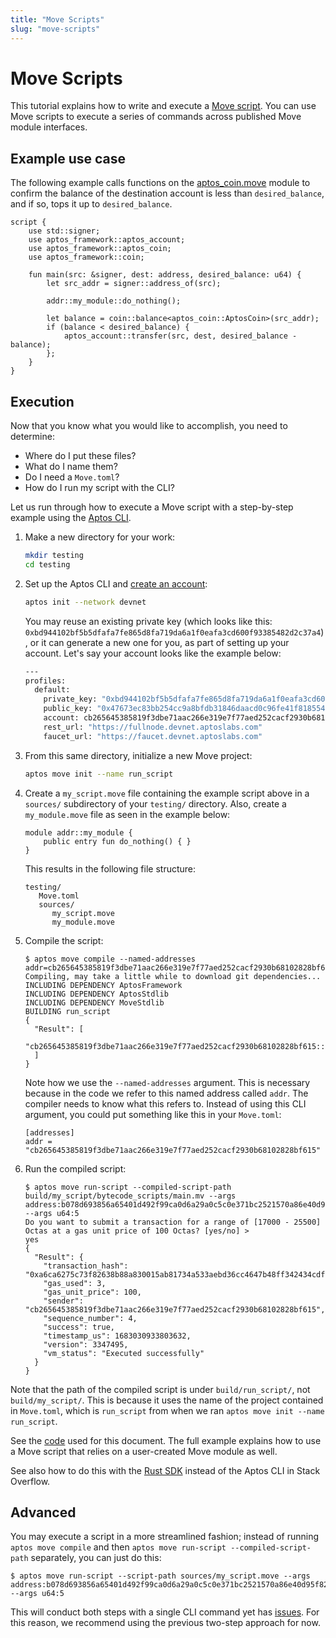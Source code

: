 ```yaml
---
title: "Move Scripts"
slug: "move-scripts"
---
```


# Move Scripts

This tutorial explains how to write and execute a [Move script](../book/modules-and-scripts.md). You can use Move scripts to execute a series of commands across published Move module interfaces.

## Example use case

The following example calls functions on the [aptos_coin.move](https://github.com/aptos-labs/aptos-core/blob/main/aptos-move/framework/aptos-framework/sources/aptos_coin.move) module to confirm the balance of the destination account is less than `desired_balance`, and if so, tops it up to `desired_balance`.

```move
script {
    use std::signer;
    use aptos_framework::aptos_account;
    use aptos_framework::aptos_coin;
    use aptos_framework::coin;

    fun main(src: &signer, dest: address, desired_balance: u64) {
        let src_addr = signer::address_of(src);
        
        addr::my_module::do_nothing();

        let balance = coin::balance<aptos_coin::AptosCoin>(src_addr);
        if (balance < desired_balance) {
            aptos_account::transfer(src, dest, desired_balance - balance);
        };
    }
}
```

## Execution

Now that you know what you would like to accomplish, you need to determine:

- Where do I put these files?
- What do I name them?
- Do I need a `Move.toml`?
- How do I run my script with the CLI?

Let us run through how to execute a Move script with a step-by-step example using the [Aptos CLI](../../tools/aptos-cli-tool/use-aptos-cli.md).

1. Make a new directory for your work:
    ```sh
    mkdir testing
    cd testing
    ```

2. Set up the Aptos CLI and [create an account](../../tools/aptos-cli-tool/use-aptos-cli#initialize-local-configuration-and-create-an-account):
    ```sh
    aptos init --network devnet
    ```
    
    You may reuse an existing private key (which looks like this: `0xbd944102bf5b5dfafa7fe865d8fa719da6a1f0eafa3cd600f93385482d2c37a4`), or it can generate a new one for you, as part of setting up your account. Let's say your account looks like the example below:
    ```sh
    ---
    profiles:
      default:
        private_key: "0xbd944102bf5b5dfafa7fe865d8fa719da6a1f0eafa3cd600f93385482d2c37a4"
        public_key: "0x47673ec83bb254cc9a8bfdb31846daacd0c96fe41f81855462f5fc5306312b1b"
        account: cb265645385819f3dbe71aac266e319e7f77aed252cacf2930b68102828bf615
        rest_url: "https://fullnode.devnet.aptoslabs.com"
        faucet_url: "https://faucet.devnet.aptoslabs.com"
    ```

3. From this same directory, initialize a new Move project:
    ```sh
    aptos move init --name run_script
    ```

4. Create a `my_script.move` file containing the example script above in a `sources/` subdirectory of your `testing/` directory. Also, create a `my_module.move` file as seen in the example below:
    ```
    module addr::my_module {
        public entry fun do_nothing() { }
    }
    ```

    This results in the following file structure:
    ```
    testing/
       Move.toml
       sources/
          my_script.move
          my_module.move
    ```

5. Compile the script:
    ```
    $ aptos move compile --named-addresses addr=cb265645385819f3dbe71aac266e319e7f77aed252cacf2930b68102828bf615
    Compiling, may take a little while to download git dependencies...
    INCLUDING DEPENDENCY AptosFramework
    INCLUDING DEPENDENCY AptosStdlib
    INCLUDING DEPENDENCY MoveStdlib
    BUILDING run_script
    {
      "Result": [
        "cb265645385819f3dbe71aac266e319e7f77aed252cacf2930b68102828bf615::my_module"
      ]
    }
    ```

    Note how we use the `--named-addresses` argument. This is necessary because in the code we refer to this named address called `addr`. The compiler needs to know what this refers to. Instead of using this CLI argument, you could put something like this in your `Move.toml`:

    ```
    [addresses]
    addr = "cb265645385819f3dbe71aac266e319e7f77aed252cacf2930b68102828bf615"
    ```

6. Run the compiled script:
    ```
    $ aptos move run-script --compiled-script-path build/my_script/bytecode_scripts/main.mv --args address:b078d693856a65401d492f99ca0d6a29a0c5c0e371bc2521570a86e40d95f823 --args u64:5
    Do you want to submit a transaction for a range of [17000 - 25500] Octas at a gas unit price of 100 Octas? [yes/no] >
    yes
    {
      "Result": {
        "transaction_hash": "0xa6ca6275c73f82638b88a830015ab81734a533aebd36cc4647b48ff342434cdf",
        "gas_used": 3,
        "gas_unit_price": 100,
        "sender": "cb265645385819f3dbe71aac266e319e7f77aed252cacf2930b68102828bf615",
        "sequence_number": 4,
        "success": true,
        "timestamp_us": 1683030933803632,
        "version": 3347495,
        "vm_status": "Executed successfully"
      }
    }
    ```

Note that the path of the compiled script is under `build/run_script/`, not `build/my_script/`. This is because it uses the name of the project contained in `Move.toml`, which is `run_script` from when we ran `aptos move init --name run_script`.

See the [code](https://github.com/banool/move-examples/tree/main/run_script) used for this document. The full example explains how to use a Move script that relies on a user-created Move module as well.

See also how to do this with the [Rust SDK](https://stackoverflow.com/questions/74452702/how-do-i-execute-a-move-script-on-aptos-using-the-rust-sdk) instead of the Aptos CLI in Stack Overflow.

## Advanced

You may execute a script in a more streamlined fashion; instead of running `aptos move compile` and then `aptos move run-script --compiled-script-path` separately, you can just do this:
```
$ aptos move run-script --script-path sources/my_script.move --args address:b078d693856a65401d492f99ca0d6a29a0c5c0e371bc2521570a86e40d95f823 --args u64:5
```
This will conduct both steps with a single CLI command yet has [issues](https://github.com/aptos-labs/aptos-core/issues/5733). For this reason, we recommend using the previous two-step approach for now.
